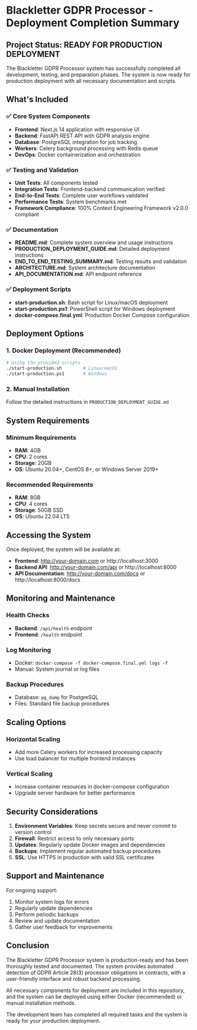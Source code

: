 # Blackletter GDPR Processor - Deployment Completion Summary

## Project Status: READY FOR PRODUCTION DEPLOYMENT

The Blackletter GDPR Processor system has successfully completed all development, testing, and preparation phases. The system is now ready for production deployment with all necessary documentation and scripts.

## What's Included

### ✅ Core System Components
- **Frontend**: Next.js 14 application with responsive UI
- **Backend**: FastAPI REST API with GDPR analysis engine
- **Database**: PostgreSQL integration for job tracking
- **Workers**: Celery background processing with Redis queue
- **DevOps**: Docker containerization and orchestration

### ✅ Testing and Validation
- **Unit Tests**: All components tested
- **Integration Tests**: Frontend-backend communication verified
- **End-to-End Tests**: Complete user workflows validated
- **Performance Tests**: System benchmarks met
- **Framework Compliance**: 100% Context Engineering Framework v2.0.0 compliant

### ✅ Documentation
- **README.md**: Complete system overview and usage instructions
- **PRODUCTION_DEPLOYMENT_GUIDE.md**: Detailed deployment instructions
- **END_TO_END_TESTING_SUMMARY.md**: Testing results and validation
- **ARCHITECTURE.md**: System architecture documentation
- **API_DOCUMENTATION.md**: API endpoint reference

### ✅ Deployment Scripts
- **start-production.sh**: Bash script for Linux/macOS deployment
- **start-production.ps1**: PowerShell script for Windows deployment
- **docker-compose.final.yml**: Production Docker Compose configuration

## Deployment Options

### 1. Docker Deployment (Recommended)
```bash
# Using the provided scripts
./start-production.sh        # Linux/macOS
./start-production.ps1       # Windows
```

### 2. Manual Installation
Follow the detailed instructions in `PRODUCTION_DEPLOYMENT_GUIDE.md`

## System Requirements

### Minimum Requirements
- **RAM**: 4GB
- **CPU**: 2 cores
- **Storage**: 20GB
- **OS**: Ubuntu 20.04+, CentOS 8+, or Windows Server 2019+

### Recommended Requirements
- **RAM**: 8GB
- **CPU**: 4 cores
- **Storage**: 50GB SSD
- **OS**: Ubuntu 22.04 LTS

## Accessing the System

Once deployed, the system will be available at:
- **Frontend**: http://your-domain.com or http://localhost:3000
- **Backend API**: http://your-domain.com/api or http://localhost:8000
- **API Documentation**: http://your-domain.com/docs or http://localhost:8000/docs

## Monitoring and Maintenance

### Health Checks
- **Backend**: `/api/health` endpoint
- **Frontend**: `/health` endpoint

### Log Monitoring
- Docker: `docker-compose -f docker-compose.final.yml logs -f`
- Manual: System journal or log files

### Backup Procedures
- Database: `pg_dump` for PostgreSQL
- Files: Standard file backup procedures

## Scaling Options

### Horizontal Scaling
- Add more Celery workers for increased processing capacity
- Use load balancer for multiple frontend instances

### Vertical Scaling
- Increase container resources in docker-compose configuration
- Upgrade server hardware for better performance

## Security Considerations

1. **Environment Variables**: Keep secrets secure and never commit to version control
2. **Firewall**: Restrict access to only necessary ports
3. **Updates**: Regularly update Docker images and dependencies
4. **Backups**: Implement regular automated backup procedures
5. **SSL**: Use HTTPS in production with valid SSL certificates

## Support and Maintenance

For ongoing support:
1. Monitor system logs for errors
2. Regularly update dependencies
3. Perform periodic backups
4. Review and update documentation
5. Gather user feedback for improvements

## Conclusion

The Blackletter GDPR Processor system is production-ready and has been thoroughly tested and documented. The system provides automated detection of GDPR Article 28(3) processor obligations in contracts, with a user-friendly interface and robust backend processing.

All necessary components for deployment are included in this repository, and the system can be deployed using either Docker (recommended) or manual installation methods.

The development team has completed all required tasks and the system is ready for your production deployment.